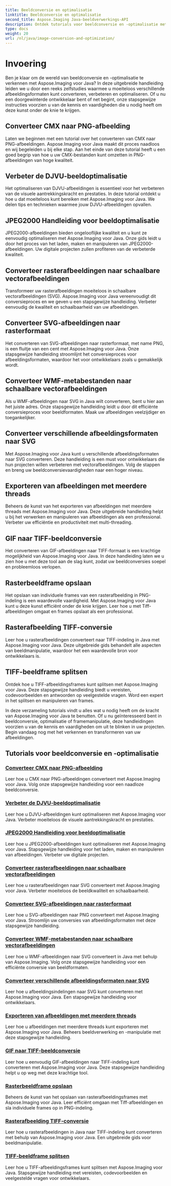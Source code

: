 ```yaml
---
title: Beeldconversie en optimalisatie
linktitle: Beeldconversie en optimalisatie
second_title: Aspose.Imaging Java-beeldverwerkings-API
description: Ontdek tutorials voor beeldconversie en -optimalisatie met Aspose.Imaging voor Java. Leer hoe u eenvoudig verschillende afbeeldingsformaten kunt converteren, verbeteren en optimaliseren.
type: docs
weight: 20
url: /nl/java/image-conversion-and-optimization/
---
```


# Invoering

Ben je klaar om de wereld van beeldconversie en -optimalisatie te verkennen met Aspose.Imaging voor Java? In deze uitgebreide handleiding leiden we u door een reeks zelfstudies waarmee u moeiteloos verschillende afbeeldingsformaten kunt converteren, verbeteren en optimaliseren. Of u nu een doorgewinterde ontwikkelaar bent of net begint, onze stapsgewijze instructies voorzien u van de kennis en vaardigheden die u nodig heeft om deze kunst onder de knie te krijgen.

## Converteer CMX naar PNG-afbeelding

Laten we beginnen met een tutorial over het converteren van CMX naar PNG-afbeeldingen. Aspose.Imaging voor Java maakt dit proces naadloos en wij begeleiden u bij elke stap. Aan het einde van deze tutorial heeft u een goed begrip van hoe u uw CMX-bestanden kunt omzetten in PNG-afbeeldingen van hoge kwaliteit.

## Verbeter de DJVU-beeldoptimalisatie

Het optimaliseren van DJVU-afbeeldingen is essentieel voor het verbeteren van de visuele aantrekkingskracht en prestaties. In deze tutorial ontdekt u hoe u dat moeiteloos kunt bereiken met Aspose.Imaging voor Java. We delen tips en technieken waarmee jouw DJVU-afbeeldingen opvallen.

## JPEG2000 Handleiding voor beeldoptimalisatie

JPEG2000-afbeeldingen bieden ongelooflijke kwaliteit en u kunt ze eenvoudig optimaliseren met Aspose.Imaging voor Java. Onze gids leidt u door het proces van het laden, maken en manipuleren van JPEG2000-afbeeldingen. Uw digitale projecten zullen profiteren van de verbeterde kwaliteit.

## Converteer rasterafbeeldingen naar schaalbare vectorafbeeldingen

Transformeer uw rasterafbeeldingen moeiteloos in schaalbare vectorafbeeldingen (SVG). Aspose.Imaging voor Java vereenvoudigt dit conversieproces en we geven u een stapsgewijze handleiding. Verbeter eenvoudig de kwaliteit en schaalbaarheid van uw afbeeldingen.

## Converteer SVG-afbeeldingen naar rasterformaat

Het converteren van SVG-afbeeldingen naar rasterformaat, met name PNG, is een fluitje van een cent met Aspose.Imaging voor Java. Onze stapsgewijze handleiding stroomlijnt het conversieproces voor afbeeldingsformaten, waardoor het voor ontwikkelaars zoals u gemakkelijk wordt.

## Converteer WMF-metabestanden naar schaalbare vectorafbeeldingen

Als u WMF-afbeeldingen naar SVG in Java wilt converteren, bent u hier aan het juiste adres. Onze stapsgewijze handleiding leidt u door dit efficiënte conversieproces voor beeldformaten. Maak uw afbeeldingen veelzijdiger en toegankelijker.

## Converteer verschillende afbeeldingsformaten naar SVG

Met Aspose.Imaging voor Java kunt u verschillende afbeeldingsformaten naar SVG converteren. Deze handleiding is een must voor ontwikkelaars die hun projecten willen verbeteren met vectorafbeeldingen. Volg de stappen en breng uw beeldconversievaardigheden naar een hoger niveau.

## Exporteren van afbeeldingen met meerdere threads

Beheers de kunst van het exporteren van afbeeldingen met meerdere threads met Aspose.Imaging voor Java. Deze uitgebreide handleiding helpt u bij het verwerken en manipuleren van afbeeldingen als een professional. Verbeter uw efficiëntie en productiviteit met multi-threading.

## GIF naar TIFF-beeldconversie

Het converteren van GIF-afbeeldingen naar TIFF-formaat is een krachtige mogelijkheid van Aspose.Imaging voor Java. In deze handleiding laten we u zien hoe u met deze tool aan de slag kunt, zodat uw beeldconversies soepel en probleemloos verlopen.

## Rasterbeeldframe opslaan

Het opslaan van individuele frames van een rasterafbeelding in PNG-indeling is een waardevolle vaardigheid. Met Aspose.Imaging voor Java kunt u deze kunst efficiënt onder de knie krijgen. Leer hoe u met Tiff-afbeeldingen omgaat en frames opslaat als een professional.

## Rasterafbeelding TIFF-conversie

Leer hoe u rasterafbeeldingen converteert naar TIFF-indeling in Java met Aspose.Imaging voor Java. Deze uitgebreide gids behandelt alle aspecten van beeldmanipulatie, waardoor het een waardevolle bron voor ontwikkelaars is.

## TIFF-beeldframe splitsen

Ontdek hoe u TIFF-afbeeldingsframes kunt splitsen met Aspose.Imaging voor Java. Deze stapsgewijze handleiding biedt u vereisten, codevoorbeelden en antwoorden op veelgestelde vragen. Word een expert in het splitsen en manipuleren van frames.

In deze verzameling tutorials vindt u alles wat u nodig heeft om de kracht van Aspose.Imaging voor Java te benutten. Of u nu geïnteresseerd bent in beeldconversie, optimalisatie of framemanipulatie, deze handleidingen voorzien u van de kennis en vaardigheden om uit te blinken in uw projecten. Begin vandaag nog met het verkennen en transformeren van uw afbeeldingen.
## Tutorials voor beeldconversie en -optimalisatie
### [Converteer CMX naar PNG-afbeelding](./convert-cmx-to-png-image/)
Leer hoe u CMX naar PNG-afbeeldingen converteert met Aspose.Imaging voor Java. Volg onze stapsgewijze handleiding voor een naadloze beeldconversie.
### [Verbeter de DJVU-beeldoptimalisatie](./improve-djvu-image-optimization/)
Leer hoe u DJVU-afbeeldingen kunt optimaliseren met Aspose.Imaging voor Java. Verbeter moeiteloos de visuele aantrekkingskracht en prestaties.
### [JPEG2000 Handleiding voor beeldoptimalisatie](./jpeg2000-image-optimization-guide/)
Leer hoe u JPEG2000-afbeeldingen kunt optimaliseren met Aspose.Imaging voor Java. Stapsgewijze handleiding voor het laden, maken en manipuleren van afbeeldingen. Verbeter uw digitale projecten.
### [Converteer rasterafbeeldingen naar schaalbare vectorafbeeldingen](./convert-raster-images-to-scalable-vector-graphics/)
Leer hoe u rasterafbeeldingen naar SVG converteert met Aspose.Imaging voor Java. Verbeter moeiteloos de beeldkwaliteit en schaalbaarheid.
### [Converteer SVG-afbeeldingen naar rasterformaat](./convert-svg-images-to-raster-format/)
Leer hoe u SVG-afbeeldingen naar PNG converteert met Aspose.Imaging voor Java. Stroomlijn uw conversies van afbeeldingsformaten met deze stapsgewijze handleiding.
### [Converteer WMF-metabestanden naar schaalbare vectorafbeeldingen](./convert-wmf-metafiles-to-scalable-vector-graphics/)
Leer hoe u WMF-afbeeldingen naar SVG converteert in Java met behulp van Aspose.Imaging. Volg onze stapsgewijze handleiding voor een efficiënte conversie van beeldformaten.
### [Converteer verschillende afbeeldingsformaten naar SVG](./convert-various-image-formats-to-svg/)
Leer hoe u afbeeldingsindelingen naar SVG kunt converteren met Aspose.Imaging voor Java. Een stapsgewijze handleiding voor ontwikkelaars.
### [Exporteren van afbeeldingen met meerdere threads](./multi-threaded-image-export/)
Leer hoe u afbeeldingen met meerdere threads kunt exporteren met Aspose.Imaging voor Java. Beheers beeldverwerking en -manipulatie met deze stapsgewijze handleiding.
### [GIF naar TIFF-beeldconversie](./gif-to-tiff-image-conversion/)
Leer hoe u eenvoudig GIF-afbeeldingen naar TIFF-indeling kunt converteren met Aspose.Imaging voor Java. Deze stapsgewijze handleiding helpt u op weg met deze krachtige tool.
### [Rasterbeeldframe opslaan](./raster-image-frame-saving/)
Beheers de kunst van het opslaan van rasterafbeeldingsframes met Aspose.Imaging voor Java. Leer efficiënt omgaan met Tiff-afbeeldingen en sla individuele frames op in PNG-indeling.
### [Rasterafbeelding TIFF-conversie](./raster-image-tiff-conversion/)
Leer hoe u rasterafbeeldingen in Java naar TIFF-indeling kunt converteren met behulp van Aspose.Imaging voor Java. Een uitgebreide gids voor beeldmanipulatie.
### [TIFF-beeldframe splitsen](./tiff-image-frame-splitting/)
Leer hoe u TIFF-afbeeldingsframes kunt splitsen met Aspose.Imaging voor Java. Stapsgewijze handleiding met vereisten, codevoorbeelden en veelgestelde vragen voor ontwikkelaars.